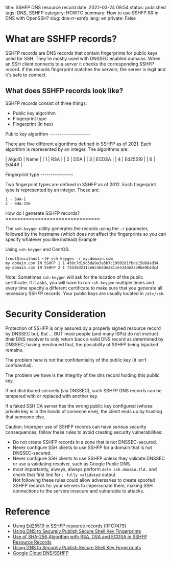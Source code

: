 title: SSHFP DNS resource record
date: 2022-03-24 09:54
status: published
tags: DNS, SSHFP
category: HOWTO
summary: How to use SSHFP RR in DNS with OpenSSH?
slug: dns-rr-sshfp
lang: en
private: False


What are SSHFP records?
=======================

SSHFP records are DNS records that contain fingerprints for public keys used for SSH. They're mostly used with DNSSEC enabled domains. When an SSH client connects to a server it checks the corresponding SSHFP record. If the records fingerprint matches the servers, the server is legit and it's safe to connect.

What does SSHFP records look like?
----------------------------------

SSHFP records consist of three things:

* Public key algorithm
* Fingerprint type
* Fingerprint (in hex)
<p></p>
Public key algorithm
--------------------

There are five different algorithms defined in SSHFP as of 2021. Each algorithm is represented by an integer. The algorithms are:

| AlgoID | Name |
| 1 | RSA |
| 2 | DSA |
| 3 | ECDSA |
| 4 | Ed25519 |
| 6 | Ed448 |
<p></p>
Fingerprint type
----------------

Two fingerprint types are defined in SSHFP as of 2012. Each fingerprint type is represented by an integer. These are:

    1 - SHA-1
    2 - SHA-256
<p></p>
How do I generate SSHFP records?
================================

The `ssh-keygen` utility generates the records using the `-r` parameter, followed by the hostname (which does not affect the fingerprints so you can specify whatever you like instead)
Example

Using `ssh-keygen` and CentOS:

```
[root@localhost ~]# ssh-keygen -r my.domain.com
my.domain.com IN SSHFP 1 1 450c7d19d5da9a3a5b7c19992d1fbde15d8dad34
my.domain.com IN SSHFP 2 1 72d30d211ce8c464de2811e534de23b9be9b4dc4
```

Note: Sometimes `ssh-keygen` will ask for the location of the public certificate. If it asks, you will have to run `ssh-keygen` multiple times and every time specify a different certificate to make sure that you generate all necessary SSHFP records. Your public keys are usually located in `/etc/ssh`.

Security Consideration
======================
Protection of SSHFP is only assured by a properly signed resource record by DNSSEC but, But ... BUT most people (and many ISPs) do not instruct their DNS resolver to only return back a valid DNS record as determined by DNSSEC; having mentioned that, the possibility of SSHFP being hijacked remains.

The problem here is not the confidentiality of the public key (it isn’t confidential).

The problem we have is the integrity of the dns record holding this public key. 

If not distributed securely (via DNSSEC), such SSHFP DNS records can be tampered with or replaced with another key. 

If a faked SSH CA server has the wrong public key configured (whose private key is in the hands of someone else), the client ends up by trusting that someone else.

Caution: Improper use of SSHFP records can have serious security consequences; follow these rules to avoid creating security vulnerabilities:

* Do not create SSHFP records in a zone that is not DNSSEC-secured.
* Never configure SSH clients to use SSHFP for a domain that is not DNSSEC-secured.
* Never configure SSH clients to use SSHFP unless they validate DNSSEC or use a validating resolver, such as Google Public DNS.
* most importantly, always, always perform `delv ssh.domain.tld.` and check that first line for `; fully validated` output.  
Not following these rules could allow adversaries to create spoofed SSHFP records for your servers to impersonate them, making SSH connections to the servers insecure and vulnerable to attacks.


Reference
=========
* [Using Ed25519 in SSHFP resource records (RFC7479)](https://datatracker.ietf.org/doc/html/rfc7479)
* [Using DNS to Securely Publish Secure Shell Key Fingerprints](https://datatracker.ietf.org/doc/html/rfc4255)
* [Use of SHA-256 Algorithm with RSA, DSA and ECDSA in SSHFP Resource Records](https://datatracker.ietf.org/doc/html/draft-os-ietf-sshfp-ecdsa-sha2)
* [Using DNS to Securely Publish Secure Shell Key Fingerprints](https://datatracker.ietf.org/doc/html/rfc4255)
* [Google Cloud DNS/SSHFP](https://cloud.google.com/dns/docs/dnssec-advanced)
